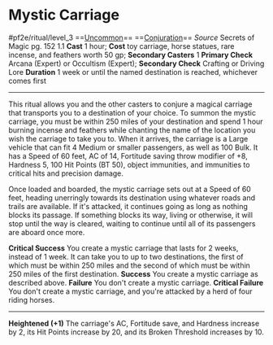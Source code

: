 # Mystic Carriage
#pf2e/ritual/level_3
==[Uncommon](rules/traits/uncommon.md)== ==[Conjuration](rules/traits/conjuration.md)==
*Source* Secrets of Magic pg. 152 1.1
**Cast** 1 hour; **Cost** toy carriage, horse statues, rare incense, and feathers worth 50 gp; **Secondary Casters** 1
**Primary Check** Arcana (Expert) or Occultism (Expert); **Secondary Check** Crafting or Driving Lore
**Duration** 1 week or until the named destination is reached, whichever comes first

---
This ritual allows you and the other casters to conjure a magical carriage that transports you to a destination of your choice. To summon the mystic carriage, you must be within 250 miles of your destination and spend 1 hour burning incense and feathers while chanting the name of the location you wish the carriage to take you to. When it arrives, the carriage is a Large vehicle that can fit 4 Medium or smaller passengers, as well as 100 Bulk. It has a Speed of 60 feet, AC of 14, Fortitude saving throw modifier of +8, Hardness 5, 100 Hit Points (BT 50), object immunities, and immunities to critical hits and precision damage.

Once loaded and boarded, the mystic carriage sets out at a Speed of 60 feet, heading unerringly towards its destination using whatever roads and trails are available. If it's attacked, it continues going as long as nothing blocks its passage. If something blocks its way, living or otherwise, it will stop until the way is cleared, waiting to continue until all of its passengers are aboard once more.

**Critical Success** You create a mystic carriage that lasts for 2 weeks, instead of 1 week. It can take you to up to two destinations, the first of which must be within 250 miles and the second of which must be within 250 miles of the first destination.
**Success** You create a mystic carriage as described above.
**Failure** You don't create a mystic carriage.
**Critical Failure** You don't create a mystic carriage, and you're attacked by a herd of four riding horses.

<hr>

**Heightened (+1)** The carriage's AC, Fortitude save, and Hardness increase by 2, its Hit Points increase by 20, and its Broken Threshold increases by 10.